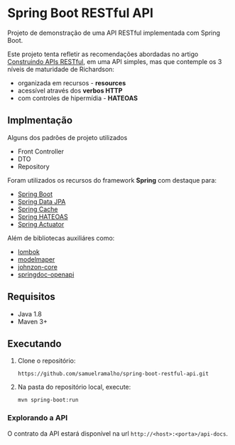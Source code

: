 # Spring Boot RESTful API
Projeto de demonstração de uma API RESTful implementada com Spring Boot.

Este projeto tenta refletir as recomendações abordadas no artigo [Construindo APIs RESTful](https://medium.com/@samuelramalho/construindo-apis-restful-e1ce426c7aa6), em uma API simples, mas que contemple os 3 níveis de maturidade de Richardson:
- organizada em recursos - **resources**
- acessível através dos **verbos HTTP**
- com controles de hipermídia - **HATEOAS**

## Implmentação
Alguns dos padrões de projeto utilizados
- Front Controller
- DTO
- Repository

Foram utilizados os recursos do framework **Spring** com destaque para:
- [Spring Boot](https://spring.io/projects/spring-boot)
- [Spring Data JPA](https://spring.io/projects/spring-data-jpa)
- [Spring Cache](https://spring.io/guides/gs/caching/)
- [Spring HATEOAS](https://spring.io/projects/spring-hateoas)
- [Spring Actuator](https://spring.io/guides/gs/actuator-service/)

Além de bibliotecas auxiliáres como:
- [lombok](https://mvnrepository.com/artifact/org.projectlombok/lombok)
- [modelmaper](https://mvnrepository.com/artifact/org.modelmapper/modelmapper)
- [johnzon-core]( https://mvnrepository.com/artifact/org.apache.johnzon/johnzon-core)
- [springdoc-openapi](https://springdoc.github.io/springdoc-openapi-demos/)

## Requisitos
- Java 1.8
- Maven 3+

## Executando
1) Clone o repositório:

    `https://github.com/samuelramalho/spring-boot-restful-api.git`

2) Na pasta do repositório local, execute:

    `mvn spring-boot:run`

### Explorando a API
O contrato da API estará disponível na url `http://<host>:<porta>/api-docs`.